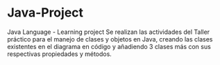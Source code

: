 # Java-Project
Java Language - Learning project 
Se realizan las actividades del Taller práctico para el manejo de clases y objetos en Java, creando las clases existentes en el diagrama en código y añadiendo 3 clases más con sus respectivas propiedades y métodos.

